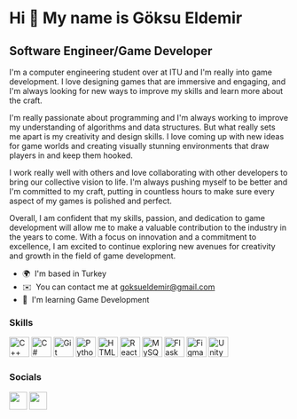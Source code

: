 Hi 👋 My name is Göksu Eldemir
==============================

Software Engineer/Game Developer
--------------------------------

I'm a computer engineering student over at ITU and I'm really into game development. I love designing games that are immersive and engaging, and I'm always looking for new ways to improve my skills and learn more about the craft. 

I'm really passionate about programming and I'm always working to improve my understanding of algorithms and data structures. But what really sets me apart is my creativity and design skills. I love coming up with new ideas for game worlds and creating visually stunning environments that draw players in and keep them hooked. 

I work really well with others and love collaborating with other developers to bring our collective vision to life. I'm always pushing myself to be better and I'm committed to my craft, putting in countless hours to make sure every aspect of my games is polished and perfect. 

Overall, I am confident that my skills, passion, and dedication to game development will allow me to make a valuable contribution to the industry in the years to come. With a focus on innovation and a commitment to excellence, I am excited to continue exploring new avenues for creativity and growth in the field of game development.

* 🌍  I'm based in Turkey
* ✉️  You can contact me at [goksueldemir@gmail.com](mailto:goksueldemir@gmail.com)
* 🧠  I'm learning Game Development

### Skills


<p align="left">
<a href="https://docs.microsoft.com/en-us/cpp/?view=msvc-170" target="_blank" rel="noreferrer"><img src="https://raw.githubusercontent.com/danielcranney/readme-generator/main/public/icons/skills/cplusplus-colored.svg" width="36" height="36" alt="C++" /></a>
<a href="https://docs.microsoft.com/en-us/dotnet/csharp/" target="_blank" rel="noreferrer"><img src="https://raw.githubusercontent.com/danielcranney/readme-generator/main/public/icons/skills/csharp-colored.svg" width="36" height="36" alt="C#" /></a>
<a href="https://git-scm.com/" target="_blank" rel="noreferrer"><img src="https://raw.githubusercontent.com/danielcranney/readme-generator/main/public/icons/skills/git-colored.svg" width="36" height="36" alt="Git" /></a>
<a href="https://www.python.org/" target="_blank" rel="noreferrer"><img src="https://raw.githubusercontent.com/danielcranney/readme-generator/main/public/icons/skills/python-colored.svg" width="36" height="36" alt="Python" /></a>
<a href="https://developer.mozilla.org/en-US/docs/Glossary/HTML5" target="_blank" rel="noreferrer"><img src="https://raw.githubusercontent.com/danielcranney/readme-generator/main/public/icons/skills/html5-colored.svg" width="36" height="36" alt="HTML5" /></a>
<a href="https://reactjs.org/" target="_blank" rel="noreferrer"><img src="https://raw.githubusercontent.com/danielcranney/readme-generator/main/public/icons/skills/react-colored.svg" width="36" height="36" alt="React" /></a>
<a href="https://www.mysql.com/" target="_blank" rel="noreferrer"><img src="https://raw.githubusercontent.com/danielcranney/readme-generator/main/public/icons/skills/mysql-colored.svg" width="36" height="36" alt="MySQL" /></a>
<a href="https://flask.palletsprojects.com/en/2.0.x/" target="_blank" rel="noreferrer"><img src="https://raw.githubusercontent.com/danielcranney/readme-generator/main/public/icons/skills/flask-colored.svg" width="36" height="36" alt="Flask" /></a>
<a href="https://www.figma.com/" target="_blank" rel="noreferrer"><img src="https://raw.githubusercontent.com/danielcranney/readme-generator/main/public/icons/skills/figma-colored.svg" width="36" height="36" alt="Figma" /></a>
<a href="https://unity.com/" target="_blank" rel="noreferrer"><img src="https://github.com/halak/unity-editor-icons/blob/master/icons/small/BuildSettings.Editor.png" width="36" height="36" alt="Unity" /></a>
</p>

### Socials

<p align="left"> <a href="https://www.github.com/eldemir18" target="_blank" rel="noreferrer"><img src="https://raw.githubusercontent.com/danielcranney/readme-generator/main/public/icons/socials/github.svg" width="32" height="32" /></a> <a href="https://www.linkedin.com/in/göksu-eldemir-12846b209" target="_blank" rel="noreferrer"><img src="https://raw.githubusercontent.com/danielcranney/readme-generator/main/public/icons/socials/linkedin.svg" width="32" height="32" /></a></p>
